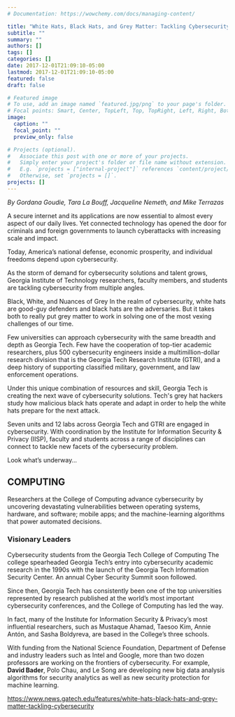 ```yaml
---
# Documentation: https://wowchemy.com/docs/managing-content/

title: "White Hats, Black Hats, and Grey Matter: Tackling Cybersecurity"
subtitle: ""
summary: ""
authors: []
tags: []
categories: []
date: 2017-12-01T21:09:10-05:00
lastmod: 2017-12-01T21:09:10-05:00
featured: false
draft: false

# Featured image
# To use, add an image named `featured.jpg/png` to your page's folder.
# Focal points: Smart, Center, TopLeft, Top, TopRight, Left, Right, BottomLeft, Bottom, BottomRight.
image:
  caption: ""
  focal_point: ""
  preview_only: false

# Projects (optional).
#   Associate this post with one or more of your projects.
#   Simply enter your project's folder or file name without extension.
#   E.g. `projects = ["internal-project"]` references `content/project/deep-learning/index.md`.
#   Otherwise, set `projects = []`.
projects: []
---
```


*By Gordana Goudie, Tara La Bouff, Jacqueline Nemeth, and Mike Terrazas*

A secure internet and its applications are now essential to almost every aspect of our daily lives. Yet connected technology has opened the door for criminals and foreign governments to launch cyberattacks with increasing scale and impact.  

Today, America’s national defense, economic prosperity, and individual freedoms depend upon cybersecurity.  

As the storm of demand for cybersecurity solutions and talent grows, Georgia Institute of Technology researchers, faculty members, and students are tackling cybersecurity from multiple angles.

Black, White, and Nuances of Grey
In the realm of cybersecurity, white hats are good-guy defenders and black hats are the adversaries. But it takes both to really put grey matter to work in solving one of the most vexing challenges of our time. 

Few universities can approach cybersecurity with the same breadth and depth as Georgia Tech. Few have the cooperation of top-tier academic researchers, plus 500 cybersecurity engineers inside a multimillion-dollar research division that is the Georgia Tech Research Institute (GTRI), and a deep history of supporting classified military, government, and law enforcement operations.

Under this unique combination of resources and skill, Georgia Tech is creating the next wave of cybersecurity solutions. Tech's grey hat hackers study how malicious black hats operate and adapt in order to help the white hats prepare for the next attack.

Seven units and 12 labs across Georgia Tech and GTRI are engaged in cybersecurity. With coordination by the Institute for Information Security & Privacy (IISP), faculty and students across a range of disciplines can connect to tackle new facets of the cybersecurity problem.

Look what’s underway…

## COMPUTING ##

Researchers at the College of Computing advance cybersecurity by uncovering devastating vulnerabilities between operating systems, hardware, and software; mobile apps; and the machine-learning algorithms that power automated decisions.

 

### Visionary Leaders ###

Cybersecurity students from the Georgia Tech College of Computing
The college spearheaded Georgia Tech’s entry into cybersecurity academic research in the 1990s with the launch of the Georgia Tech Information Security Center. An annual Cyber Security Summit soon followed.

Since then, Georgia Tech has consistently been one of the top universities represented by research published at the world’s most important cybersecurity conferences, and the College of Computing has led the way. 

In fact, many of the Institute for Information Security & Privacy’s most influential researchers, such as Mustaque Ahamad, Taesoo Kim, Annie Antón, and Sasha Boldyreva, are based in the College’s three schools.

With funding from the National Science Foundation, Department of Defense and industry leaders such as Intel and Google, more than two dozen professors are working on the frontiers of cybersecurity. For example, **David Bader**, Polo Chau, and Le Song are developing new big data analysis algorithms for security analytics as well as new security protection for machine learning.

https://www.news.gatech.edu/features/white-hats-black-hats-and-grey-matter-tackling-cybersecurity
